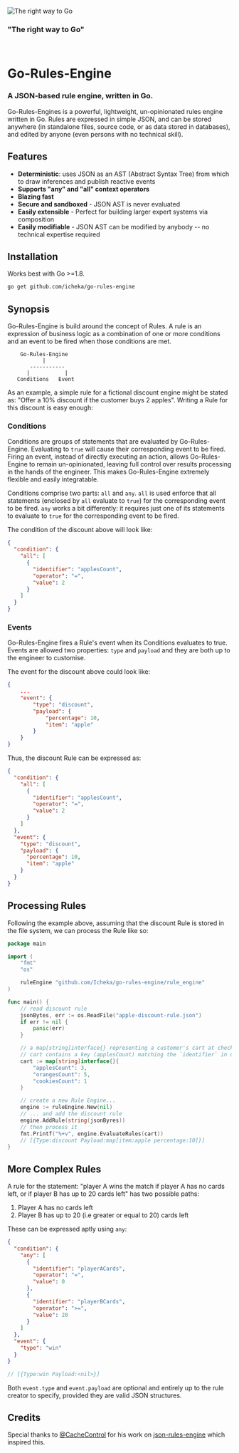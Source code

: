 ![The right way to Go](https://raw.githubusercontent.com/Icheka/go-rules-engine/ef41df8a2a2effdb340fc2d352d673e9ca82ad50/gopher-ladder.svg "The right way to Go")

### **"The right way to Go"**

<br />

# Go-Rules-Engine

### A JSON-based rule engine, written in Go.

Go-Rules-Engines is a powerful, lightweight, un-opinionated rules engine written in Go. Rules are expressed in simple JSON, and can be stored anywhere (in standalone files, source code, or as data stored in databases), and edited by anyone (even persons with no technical skill).

## Features

- **Deterministic**: uses JSON as an AST (Abstract Syntax Tree) from which to draw inferences and publish reactive events
- **Supports "any" and "all" context operators**
- **Blazing fast**
- **Secure and sandboxed** - JSON AST is never evaluated
- **Easily extensible** - Perfect for building larger expert systems via composition
- **Easily modifiable** - JSON AST can be modified by anybody -- no technical expertise required

## Installation

Works best with Go >=1.8.

```bash
go get github.com/icheka/go-rules-engine
```

## Synopsis

Go-Rules-Engine is build around the concept of Rules. A rule is an expression of business logic as a combination of one or more conditions and an event to be fired when those conditions are met.

        Go-Rules-Engine
               |
           -----------
          |           |
       Conditions   Event

As an example, a simple rule for a fictional discount engine might be stated as:
"Offer a 10% discount if the customer buys 2 apples". Writing a Rule for this discount is easy enough:

### Conditions

Conditions are groups of statements that are evaluated by Go-Rules-Engine. Evaluating to `true` will cause their corresponding event to be fired. Firing an event, instead of directly executing an action, allows Go-Rules-Engine to remain un-opinionated, leaving full control over results processing in the hands of the engineer. This makes Go-Rules-Engine extremely flexible and easily integratable.

Conditions comprise two parts: `all` and `any`. `all` is used enforce that all statements (enclosed by `all` evaluate to `true`) for the corresponding event to be fired. `any` works a bit differently: it requires just one of its statements to evaluate to `true` for the corresponding event to be fired.

The condition of the discount above will look like:

```json
{
  "condition": {
    "all": [
      {
        "identifier": "applesCount",
        "operator": "=",
        "value": 2
      }
    ]
  }
}
```

### Events

Go-Rules-Engine fires a Rule's event when its Conditions evaluates to true. Events are allowed two properties: `type` and `payload` and they are both up to the engineer to customise.

The event for the discount above could look like:

```json
{
    ...
    "event": {
        "type": "discount",
        "payload": {
            "percentage": 10,
            "item": "apple"
        }
    }
}
```

Thus, the discount Rule can be expressed as:

```json
{
  "condition": {
    "all": [
      {
        "identifier": "applesCount",
        "operator": "=",
        "value": 2
      }
    ]
  },
  "event": {
    "type": "discount",
    "payload": {
      "percentage": 10,
      "item": "apple"
    }
  }
}
```

## Processing Rules

Following the example above, assuming that the discount Rule is stored in the file system, we can process the Rule like so:

```go
package main

import (
    "fmt"
    "os"

    ruleEngine "github.com/Icheka/go-rules-engine/rule_engine"
)

func main() {
    // read discount rule
    jsonBytes, err := os.ReadFile("apple-discount-rule.json")
    if err != nil {
        panic(err)
    }

    // a map[string]interface{} representing a customer's cart at checkout
    // cart contains a key (applesCount) matching the `identifier` in our rule's condition
    cart := map[string]interface{}{
        "applesCount": 3,
        "orangesCount": 5,
        "cookiesCount": 1
    }

    // create a new Rule Engine...
    engine := ruleEngine.New(nil)
    // ... and add the discount rule
    engine.AddRule(string(jsonByres))
    // then process it
    fmt.Printf("%+v", engine.EvaluateRules(cart))
    // [{Type:discount Payload:map[item:apple percentage:10]}]
}
```

## More Complex Rules

A rule for the statement: "player A wins the match if player A has no cards left, or if player B has up to 20 cards left" has two possible paths:

1. Player A has no cards left
2. Player B has up to 20 (i.e greater or equal to 20) cards left

These can be expressed aptly using `any`:

```json
{
  "condition": {
    "any": [
      {
        "identifier": "playerACards",
        "operator": "=",
        "value": 0
      },
      {
        "identifier": "playerBCards",
        "operator": ">=",
        "value": 20
      }
    ]
  },
  "event": {
    "type": "win"
  }
}
```

```go
// [{Type:win Payload:<nil>}]
```

Both `event.type` and `event.payload` are optional and entirely up to the rule creator to specify, provided they are valid JSON structures.

## Credits

Special thanks to [@CacheControl](https://github.com/CacheControl) for his work on [json-rules-engine](https://github.com/CacheControl/json-rules-engine) which inspired this.
